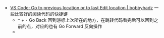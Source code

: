 
- [VS Code: Go to previous location or to last Edit location | bobbyhadz](https://bobbyhadz.com/blog/vscode-go-to-last-edit-location)  一些比较好的阅读代码的快捷键
	- `^` + `-`  Go Back 回到游标上次所在的地方，在跳转代码看完后可以回到之前的点，对应的也有 Go Forward 反向操作
	- 